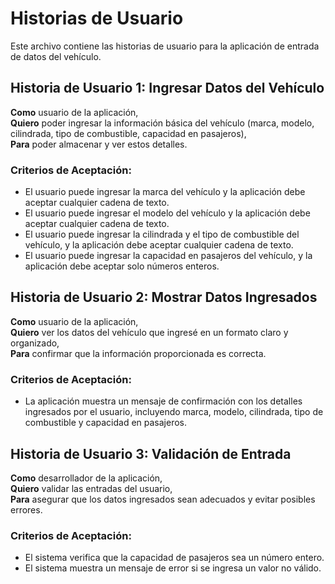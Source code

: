 # Historias de Usuario

Este archivo contiene las historias de usuario para la aplicación de entrada de datos del vehículo.

## Historia de Usuario 1: Ingresar Datos del Vehículo

**Como** usuario de la aplicación,  
**Quiero** poder ingresar la información básica del vehículo (marca, modelo, cilindrada, tipo de combustible, capacidad en pasajeros),  
**Para** poder almacenar y ver estos detalles.

### Criterios de Aceptación:
- El usuario puede ingresar la marca del vehículo y la aplicación debe aceptar cualquier cadena de texto.
- El usuario puede ingresar el modelo del vehículo y la aplicación debe aceptar cualquier cadena de texto.
- El usuario puede ingresar la cilindrada y el tipo de combustible del vehículo, y la aplicación debe aceptar cualquier cadena de texto.
- El usuario puede ingresar la capacidad en pasajeros del vehículo, y la aplicación debe aceptar solo números enteros.

## Historia de Usuario 2: Mostrar Datos Ingresados

**Como** usuario de la aplicación,  
**Quiero** ver los datos del vehículo que ingresé en un formato claro y organizado,  
**Para** confirmar que la información proporcionada es correcta.

### Criterios de Aceptación:
- La aplicación muestra un mensaje de confirmación con los detalles ingresados por el usuario, incluyendo marca, modelo, cilindrada, tipo de combustible y capacidad en pasajeros.

## Historia de Usuario 3: Validación de Entrada

**Como** desarrollador de la aplicación,  
**Quiero** validar las entradas del usuario,  
**Para** asegurar que los datos ingresados sean adecuados y evitar posibles errores.

### Criterios de Aceptación:
- El sistema verifica que la capacidad de pasajeros sea un número entero.
- El sistema muestra un mensaje de error si se ingresa un valor no válido.
